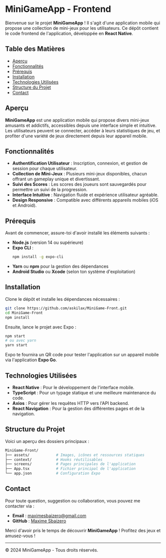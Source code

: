 # MiniGameApp - Frontend

Bienvenue sur le projet **MiniGameApp** ! Il s'agit d'une application mobile qui propose une collection de mini-jeux pour les utilisateurs. Ce dépôt contient le code frontend de l'application, développée en **React Native**.

## Table des Matières

- [Aperçu](#aperçu)
- [Fonctionnalités](#fonctionnalités)
- [Prérequis](#prérequis)
- [Installation](#installation)
- [Technologies Utilisées](#technologies-utilisées)
- [Structure du Projet](#structure-du-projet)
- [Contact](#contact)

## Aperçu

**MiniGameApp** est une application mobile qui propose divers mini-jeux amusants et addictifs, accessibles depuis une interface simple et intuitive. Les utilisateurs peuvent se connecter, accéder à leurs statistiques de jeu, et profiter d'une variété de jeux directement depuis leur appareil mobile.

## Fonctionnalités

- **Authentification Utilisateur** : Inscription, connexion, et gestion de session pour chaque utilisateur.
- **Collection de Mini-Jeux** : Plusieurs mini-jeux disponibles, chacun offrant un gameplay unique et divertissant.
- **Suivi des Scores** : Les scores des joueurs sont sauvegardés pour permettre un suivi de la progression.
- **Interface Intuitive** : Navigation fluide et expérience utilisateur agréable.
- **Design Responsive** : Compatible avec différents appareils mobiles (iOS et Android).

## Prérequis

Avant de commencer, assure-toi d'avoir installé les éléments suivants :

- **Node.js** (version 14 ou supérieure)
- **Expo CLI** :
  ```bash
  npm install -g expo-cli
  ```
- **Yarn** ou **npm** pour la gestion des dépendances
- **Android Studio** ou **Xcode** (selon ton système d'exploitation)

## Installation

Clone le dépôt et installe les dépendances nécessaires :

```bash
git clone https://github.com/askilax/MiniGame-Front.git
cd MiniGame-Front
npm install
```

Ensuite, lance le projet avec Expo :

```bash
npm start
# ou avec yarn
yarn start
```

Expo te fournira un QR code pour tester l'application sur un appareil mobile via l'application **Expo Go**.

## Technologies Utilisées

- **React Native** : Pour le développement de l'interface mobile.
- **TypeScript** : Pour un typage statique et une meilleure maintenance du code.
- **Axios** : Pour gérer les requêtes HTTP vers l'API backend.
- **React Navigation** : Pour la gestion des différentes pages et de la navigation.

## Structure du Projet

Voici un aperçu des dossiers principaux :

```bash
MiniGame-Front/
├── assets/            # Images, icônes et ressources statiques
├── context/           # Hooks réutilisables
├── screens/           # Pages principales de l'application
├── App.tsx            # Fichier principal de l'application
└── app.json           # Configuration Expo
```

## Contact

Pour toute question, suggestion ou collaboration, vous pouvez me contacter via :

- **Email** : maximesbaizero@gmail.com
- **GitHub** : [Maxime Sbaizero](https://github.com/askilax)

Merci d'avoir pris le temps de découvrir **MiniGameApp** ! Profitez des jeux et amusez-vous !

---

© 2024 MiniGameApp - Tous droits réservés.